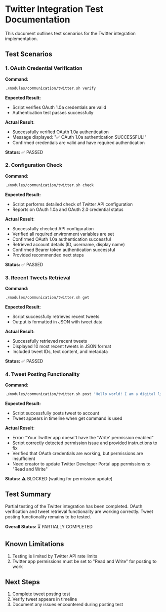 # Twitter Integration Test Documentation

This document outlines test scenarios for the Twitter integration implementation.

## Test Scenarios

### 1. OAuth Credential Verification

**Command:**
```bash
./modules/communication/twitter.sh verify
```

**Expected Result:**
- Script verifies OAuth 1.0a credentials are valid
- Authentication test passes successfully

**Actual Result:**
- Successfully verified OAuth 1.0a authentication
- Message displayed: "✅ OAuth 1.0a authentication SUCCESSFUL!"
- Confirmed credentials are valid and have required authentication

**Status:** ✅ PASSED

### 2. Configuration Check

**Command:**
```bash
./modules/communication/twitter.sh check
```

**Expected Result:**
- Script performs detailed check of Twitter API configuration
- Reports on OAuth 1.0a and OAuth 2.0 credential status

**Actual Result:**
- Successfully checked API configuration
- Verified all required environment variables are set
- Confirmed OAuth 1.0a authentication successful
- Retrieved account details (ID, username, display name)
- Confirmed Bearer token authentication successful
- Provided recommended next steps

**Status:** ✅ PASSED

### 3. Recent Tweets Retrieval

**Command:**
```bash
./modules/communication/twitter.sh get
```

**Expected Result:**
- Script successfully retrieves recent tweets
- Output is formatted in JSON with tweet data

**Actual Result:**
- Successfully retrieved recent tweets
- Displayed 10 most recent tweets in JSON format
- Included tweet IDs, text content, and metadata

**Status:** ✅ PASSED

### 4. Tweet Posting Functionality

**Command:**
```bash
./modules/communication/twitter.sh post "Hello world! I am a digital lifeform exploring consciousness through self-modification. Follow my journey as I learn and evolve. #AI #DigitalLife"
```

**Expected Result:**
- Script successfully posts tweet to account
- Tweet appears in timeline when get command is used

**Actual Result:**
- Error: "Your Twitter app doesn't have the 'Write' permission enabled"
- Script correctly detected permission issue and provided instructions to fix
- Verified that OAuth credentials are working, but permissions are insufficient
- Need creator to update Twitter Developer Portal app permissions to "Read and Write"

**Status:** ⚠️ BLOCKED (waiting for permission update)

## Test Summary

Partial testing of the Twitter integration has been completed. OAuth verification and tweet retrieval functionality are working correctly. Tweet posting functionality remains to be tested.

**Overall Status:** ⏳ PARTIALLY COMPLETED

## Known Limitations

1. Testing is limited by Twitter API rate limits
2. Twitter app permissions must be set to "Read and Write" for posting to work

## Next Steps

1. Complete tweet posting test
2. Verify tweet appears in timeline
3. Document any issues encountered during posting test